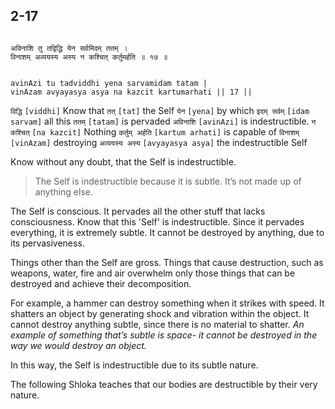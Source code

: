 ## 2-17


```shloka-sa

अविनाशि तु तद्विद्धि येन सर्वमिदम् ततम् ।
विनाशम् अव्ययस्य अस्य न कश्चित् कर्तुमर्हति ॥ १७ ॥

```
```shloka-sa-hk

avinAzi tu tadviddhi yena sarvamidam tatam |
vinAzam avyayasya asya na kazcit kartumarhati || 17 ||

```
`विद्धि` `[viddhi]` Know that `तत्` `[tat]` the Self `येन` `[yena]` by which `इदम् सर्वम्` `[idam sarvam]` all this `ततम्` `[tatam]` is pervaded `अविनाशि` `[avinAzi]` is indestructible. `न कश्चित्` `[na kazcit]` Nothing `कर्तुम् अर्हति` `[kartum arhati]` is capable of `विनाशम्` `[vinAzam]` destroying `अव्ययस्य अस्य` `[avyayasya asya]` the indestructible Self

Know without any doubt, that the Self is indestructible.

<a name='applnote_31'></a>
> The Self is indestructible because it is subtle. It’s not made up of anything else.



The Self is conscious. It pervades all the other stuff that lacks consciousness. Know that this 'Self' is indestructible. Since it pervades everything, it is extremely subtle. It cannot be destroyed by anything, due to its pervasiveness. 

Things other than the Self are gross. Things that cause destruction, such as weapons, water, fire and air overwhelm only those things that can be destroyed and achieve their decomposition.

For example, a hammer can destroy something when it strikes with speed. It shatters an object by generating shock and vibration within the object. It cannot destroy anything subtle, since there is no material to shatter.
_An example of something that’s subtle is space- it cannot be destroyed in the way we would destroy an object._

In this way, the Self is indestructible due to its subtle nature.

The following Shloka teaches that our bodies are destructible by their very nature.



